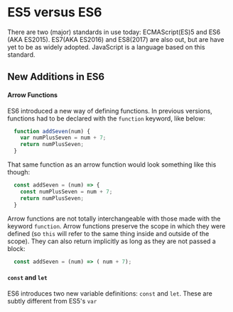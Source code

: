 # ES5 versus ES6

There are two (major) standards in use today: ECMAScript(ES)5 and ES6 (AKA ES2015). ES7(AKA ES2016) and ES8(2017) are also out, but are have yet to be as widely adopted. JavaScript is a language based on this standard.

## New Additions in ES6

#### Arrow Functions
ES6 introduced a new way of defining functions. In previous versions, functions had to be declared with the `function` keyword, like below:

```javascript
  function addSeven(num) {
    var numPlusSeven = num + 7;
    return numPlusSeven;
  }
```

That same function as an arrow function would look something like this though:

```javascript
  const addSeven = (num) => {
    const numPlusSeven = num + 7;
    return numPlusSeven;
  }
```

Arrow functions are not totally interchangeable with those made with the keyword `function`. Arrow functions preserve the scope in which they were defined (so `this` will refer to the same thing inside and outside of the scope). They can also return implicitly as long as they are not passed a block:

```javascript
  const addSeven = (num) => ( num + 7);
```

#### `const` and `let`
ES6 introduces two new variable definitions: `const` and `let`. These are subtly different from ES5's `var`

